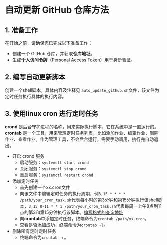 # 自动更新 GitHub 仓库方法

## 1. 准备工作

在开始之前，请确保您已完成以下准备工作：
- 创建一个 GitHub 仓库，并获取**仓库地址**。
- 生成**个人访问令牌**（Personal Access Token）用于身份验证。

## 2. 编写自动更新脚本

创建一个shell脚本，具体内容及注释见 `auto_update_github.sh`文件，该文件为定时任务执行具体的执行内容。

## 3. 使用linux cron 进行定时任务

**crond** 是后台守护进程的名称，用来实际执行脚本，它在系统中是一直运行的。  
**crontab** 是一个工具，用来管理定时任务列表，比如添加作业、编辑作业、删除作业、查看作业。作为管理工具，不会后台运行，需要手动调用，执行完自动退出。

- 开启 crond 服务
  - 启动服务：`systemctl start crond`
  - 关闭服务：`systemctl stop crond`
  - 重启服务：`systemctl restart crond`
- 添加定时任务
  - 首先创建一个xx.cron文件
  - 向该文件中编辑定时任务的执行周期，例`3,15 * * * * /path/your_cron_task.sh`代表每小时的第3分钟和第15分钟执行该shell脚本，`3,15 8-11 * * 1 /path/your_cron_task.sh`代表每周一上午8点到11点的第3和第15分钟执行该脚本。[编写格式的查询地址](https://zhuanlan.zhihu.com/p/353029881)
  - 向**crontab**中添加定时任务，终端命令为`crontab /path/xx.cron`。
  - 查看是否添加成功，终端命令为`crontab -l`。
- 删除所有定时定时任务
  - 终端命令为`crontab -r`。  
  


